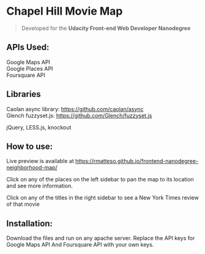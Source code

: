 # Chapel Hill Movie Map

> Developed for the __Udacity Front-end Web Developer Nanodegree__

## APIs Used:

Google Maps API  
Google Places API  
Foursquare API

## Libraries

Caolan async library: <https://github.com/caolan/async>  
Glench fuzzyset.js: <https://github.com/Glench/fuzzyset.js>  

jQuery, LESS.js, knockout

## How to use:

Live preview is available at <https://rmatteso.github.io/frontend-nanodegree-neighborhood-map/>

Click on any of the places on the left sidebar to pan the map to its location and see more information.

Click on any of the titles in the right sidebar to see a New York Times review of that movie

## Installation:

Download the files and run on any apache server.  Replace the API keys for Google Maps API And Foursquare API with your own keys.